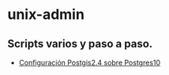 # unix-admin
Scripts varios y paso a paso.
-----------------------------
-   [Configuración Postgis2.4 sobre Postgres10](https://github.com/diegolpedro/unix-admin/blob/master/Git_Install_Postgis24_Postgres10_Debian.md)
